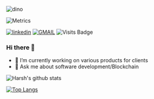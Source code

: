 ![dino](https://user-images.githubusercontent.com/44740658/97583402-ec40ac80-1a1c-11eb-8fe4-987a2a9afbd7.gif)

<p align="center">

![Metrics](https://metrics.lecoq.io/kishank11?template=classic&activity=1&pagespeed=1&activity.limit=5&activity.days=14&activity.filter=all&pagespeed.url=kishank11.github.io)

[![linkedin](https://img.shields.io/badge/linkedin-%230077B5.svg?&style=for-the-badge&logo=linkedin&logoColor=white)](https://www.linkedin.com/in/kishankanojia11)
[![GMAIL](https://img.shields.io/static/v1.svg?label=send&message=kishankanojia11@gmail.com&color=red&logo=gmail&style=social)](https://www.github.com/kishankanojia11)
![Visits Badge](https://komarev.com/ghpvc/?username=kishank11)

<p>

### Hi there 👋

- 🔭 I’m currently working on various products for clients
- 💬 Ask me about software development/Blockchain

![Harsh's github 
stats](https://github-readme-stats-sigma-five.vercel.app/api?username=kishank11&show_icons=true&count_private=true&theme=radical)

[![Top 
Langs](https://github-readme-stats-sigma-five.vercel.app/api/top-langs/?username=kishank11&langs_count=8&hide=jupyter%20notebook,html,css&theme=radical)](https://github.com/kishank11/github-readme-stats)
